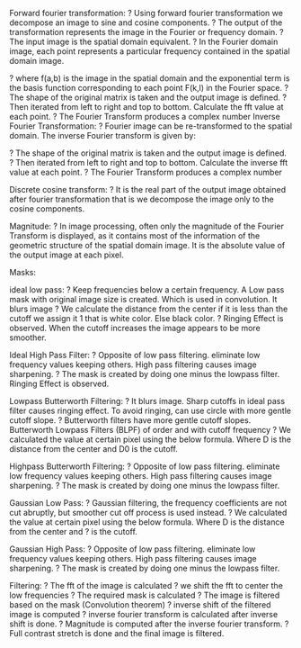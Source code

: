 
Forward fourier transformation:
?	Using forward fourier transformation we decompose an image to sine and cosine components.
?	The output of the transformation represents the image in the Fourier or frequency domain.
?	The input image is the spatial domain equivalent.
?	In the Fourier domain image, each point represents a particular frequency contained in the spatial domain image.

?	where f(a,b) is the image in the spatial domain and the exponential term is the basis function corresponding to each point F(k,l) in the Fourier space.
?	The shape of the original matrix is taken and the output image is defined.
?	Then iterated from left to right and top to bottom. Calculate the fft value at each point.
?	The Fourier Transform produces a complex number
Inverse Fourier Transformation:
?	Fourier image can be re-transformed to the spatial domain.  The inverse Fourier transform is given by:

?	The shape of the original matrix is taken and the output image is defined.
?	Then iterated from left to right and top to bottom. Calculate the inverse fft value at each point.
?	The Fourier Transform produces a complex number

Discrete cosine transform:
?	It is the real part of the output image obtained after fourier transformation that is we decompose the image only to the cosine components.

Magnitude:
?	In image processing, often only the magnitude of the Fourier Transform is displayed, as it contains most of the information of the geometric structure of the spatial domain image. It is the absolute value of the output image at each pixel.

Masks:

ideal low pass:
?	Keep frequencies below a certain frequency. A Low pass mask with original image size is created. Which is used in convolution. It blurs image
?	We calculate the distance from the center if it is less than the cutoff we assign it 1 that is white color. Else black color.
?	Ringing Effect is observed. When the cutoff increases the image appears to be more smoother.

Ideal High Pass Filter:
?	Opposite of low pass filtering. eliminate low frequency values keeping others. High pass filtering causes image sharpening.
?	The mask is created by doing one minus the lowpass filter. Ringing Effect is observed.

Lowpass Butterworth Filtering:
?	It blurs image. Sharp cutoffs in ideal pass filter causes ringing effect. To avoid ringing, can use circle with more gentle cutoff slope.
?	Butterworth filters have more gentle cutoff slopes. Butterworth Lowpass Filters (BLPF) of order and with cutoff frequency
?	We calculated the value at certain pixel using the below formula. Where D is the distance from the center and D0 is the cutoff.

Highpass Butterworth Filtering:
?	Opposite of low pass filtering. eliminate low frequency values keeping others. High pass filtering causes image sharpening.
?	The mask is created by doing one minus the lowpass filter.

Gaussian Low Pass:
?	Gaussian filtering, the frequency coefficients are not cut abruptly, but smoother cut off process is used instead.
?	We calculated the value at certain pixel using the below formula. Where D is the distance from the center and ? is the cutoff.

Gaussian High Pass:
?	Opposite of low pass filtering. eliminate low frequency values keeping others. High pass filtering causes image sharpening.
?	The mask is created by doing one minus the lowpass filter.

Filtering:
?	The fft of the image is calculated
?	we shift the fft to center the low frequencies
?	The required mask is calculated
?	The image is filtered based on the mask (Convolution theorem)
?	inverse shift of the filtered image is computed
?	inverse fourier transform is calculated after inverse shift is done.
?	Magnitude is computed after the inverse fourier transform.
?	Full contrast stretch is done and the final image is filtered.



